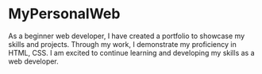 # MyPersonalWeb
As a beginner web developer, I have created a portfolio to showcase my skills and projects. Through my work, I demonstrate my proficiency in HTML, CSS. I am excited to continue learning and developing my skills as a web developer.
